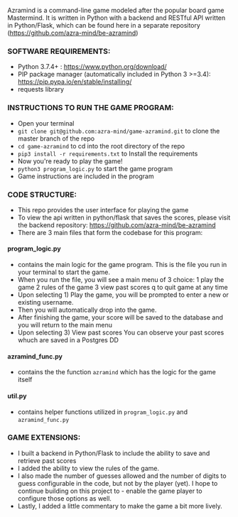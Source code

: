 
Azramind is a command-line game modeled after the popular board game Mastermind. It is written in Python with a backend and RESTful API written in Python/Flask, which can be found here in a separate repository (https://github.com/azra-mind/be-azramind)

### SOFTWARE REQUIREMENTS:

- Python 3.7.4+ : https://www.python.org/download/
- PIP package manager (automatically included in Python 3 >=3.4): https://pip.pypa.io/en/stable/installing/
- requests library

### INSTRUCTIONS TO RUN THE GAME PROGRAM:

- Open your terminal
- `git clone git@github.com:azra-mind/game-azramind.git` to clone the master branch of the repo
- `cd game-azramind` to cd into the root directory of the repo
- `pip3 install -r requirements.txt` to Install the requirements
- Now you're ready to play the game!
- `python3 program_logic.py` to start the game program
- Game instructions are included in the program


### CODE STRUCTURE:

- This repo provides the user interface for playing the game
- To view the api written in python/flask that saves the scores, please visit the backend repository: https://github.com/azra-mind/be-azramind
- There are 3 main files that form the codebase for this program:

#### program_logic.py

- contains the main logic for the game program. This is the file you run in your terminal to start the game.
- When you run the file, you will see a main menu of 3 choice:
  1 play the game
  2 rules of the game
  3 view past scores
  q to quit game at any time
- Upon selecting 1) Play the game, you will be prompted to enter a new or existing username.
- Then you will automatically drop into the game.
- After finishing the game, your score will be saved to the database and you will return to the main menu
- Upon selecting 3) View past scores You can observe your past scores whuch are saved in a Postgres DD

#### azramind_func.py

- contains the the function `azramind` which has the logic for the game itself

#### util.py

- contains helper functions utilized in `program_logic.py` and `azramind_func.py`


### GAME EXTENSIONS:

- I built a backend in Python/Flask to include the ability to save and retrieve past scores
- I added the ability to view the rules of the game.
- I also made the number of guesses allowed and the number of digits to guess configurable in the code, but not by the player (yet). I hope to continue building on this project to - enable the game player to configure those options as well.
- Lastly, I added a little commentary to make the game a bit more lively.

